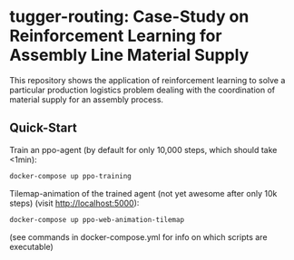 # tugger-routing: Case-Study on Reinforcement Learning for Assembly Line Material Supply

This repository shows the application of reinforcement learning to solve a particular production logistics problem dealing with the coordination of material supply for an assembly process.

## Quick-Start

Train an ppo-agent (by default for only 10,000 steps, which should take <1min):

```sh
docker-compose up ppo-training
```

Tilemap-animation of the trained agent (not yet awesome after only 10k steps) (visit <http://localhost:5000>):

```sh
docker-compose up ppo-web-animation-tilemap
```

(see commands in docker-compose.yml for info on which scripts are executable)
